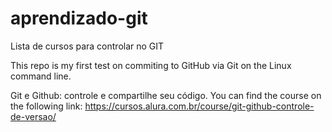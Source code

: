 # aprendizado-git
Lista de cursos para controlar no GIT

This repo is my first test on commiting to GitHub via Git on the Linux command line.

Git e Github: controle e compartilhe seu código.
You can find the course on the following link:
https://cursos.alura.com.br/course/git-github-controle-de-versao/
